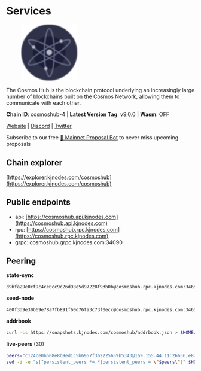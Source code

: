 # Services

<figure><img src="https://raw.githubusercontent.com/kj89/cosmos-images/main/logos/cosmoshub.png" width="150" alt=""><figcaption></figcaption></figure>

The Cosmos Hub is the blockchain protocol underlying an  increasingly large number of blockchains built on the  Cosmos Network, allowing them to communicate with each other.

**Chain ID**: cosmoshub-4 | **Latest Version Tag**: v9.0.0 | **Wasm**: OFF

[Website](https://hub.cosmos.network) | [Discord](https://discord.gg/cosmosnetwork) | [Twitter](https://twitter.com/cosmoshub)



Subscribe to our free [🤖 Mainnet Proposal Bot](https://t.me/kjnodes_proposal_bot) to never miss upcoming proposals


## Chain explorer
[https://explorer.kjnodes.com/cosmoshub](https://explorer.kjnodes.com/cosmoshub)

## Public endpoints

* api: [https://cosmoshub.api.kjnodes.com](https://cosmoshub.api.kjnodes.com)
* rpc: [https://cosmoshub.rpc.kjnodes.com](https://cosmoshub.rpc.kjnodes.com)
* grpc: cosmoshub.grpc.kjnodes.com:34090

## Peering

**state-sync**

```text
d9bfa29e0cf9c4ce0cc9c26d98e5d97228f93b0b@cosmoshub.rpc.kjnodes.com:34656
```

**seed-node**

```text
400f3d9e30b69e78a7fb891f60d76fa3c73f0ecc@cosmoshub.rpc.kjnodes.com:34659
```

**addrbook**
```bash
curl -Ls https://snapshots.kjnodes.com/cosmoshub/addrbook.json > $HOME/.gaia/config/addrbook.json
```

**live-peers** (30)
```bash
peers="c124ce0b508e8b9ed1c5b6957f362225659b5343@169.155.44.11:26656,e829d4764a5cecc44b3414777853b34407b36601@185.16.39.179:26656,2286eeee09fcf37e768dfffc0db8c821b9231b7b@204.16.244.78:26656,4ebf074e8b4a24438bd0bd503b62b4728dfb8eae@35.212.101.35:26656,d9bfa29e0cf9c4ce0cc9c26d98e5d97228f93b0b@65.109.88.38:34656,36515aac2a928e227e7dc793a548b35b54bec974@45.63.82.80:26656,546d4549fc264a4e9db5b9f1ffe5179d923cb586@46.4.81.211:26656,1da54d20c7339713f1d6d28dd2117087dd33d0ca@5.9.59.145:26656,0eeb20e044d632b279e67f2fe91f50e4fceab1fd@159.223.223.84:26656,9d048653fa4d98e6c0760ed0c54ad2d257ba46df@65.108.137.34:26656,32bdba6ced12cdf2e534566e6c3d66ee2f7ef494@84.244.95.229:26656,9e14c8c48776a789f7029e88c260b2a6cbbf1417@35.212.85.141:26656,ca5011c44fd74d95e7fca487c69e301df195750c@65.108.122.246:26726,b6b9bc1a0c18d12be759111bb3a0d9a8958120c7@57.128.20.184:26656,b858ca4f3fed2c36b949cf67188b126e2542a39a@135.181.215.115:26726,4e18c2a64f190a4bc3afb57e96b32c02ee08d355@95.216.98.181:26656,9edd51012df3a09395a48eb68a84723d6308e08c@35.212.116.100:26656,6a45e3655209dacddedf735a898ccfcae085abec@65.109.182.72:26656,3da88430414ec9084c8983fe4d462cce655ff1f3@51.222.245.114:26656,1cce99042f884d669e7287e3e362bff8e385c63e@46.4.79.183:26726,1279eae188599463661c3e2b9ab492615a6d7079@65.108.235.32:2010,7023db1ac96fe1053640206c44e04b41e29de273@47.75.119.188:26656,6ecca845883e9273062ee515d2657080e6539d9e@65.109.32.148:26726,1733aef88702bd8326bea0e1dc403d3dbb6f5d8a@158.247.202.33:26656,971ed177b284db42108187867cb8694df48ac742@95.217.205.41:26656,e0ab6c5cc86959853f499236b8297344802ac5f4@5.161.139.201:26656,2e470eb2dfd65ffa34a9ae2d73646f82c6e594b7@65.108.10.36:26656,7abab0475a506ed3b9ab2ad40948bfe53b797e13@128.199.128.15:26090,fe21dd474640247888fc7c4dce82da8da08a8bfd@135.181.113.227:26656,3c99aba53d77d9b86efb9a7a74037761360086e6@18.139.147.9:26656"
sed -i -e "s|^persistent_peers *=.*|persistent_peers = \"$peers\"|" $HOME/.gaia/config/config.toml
```
